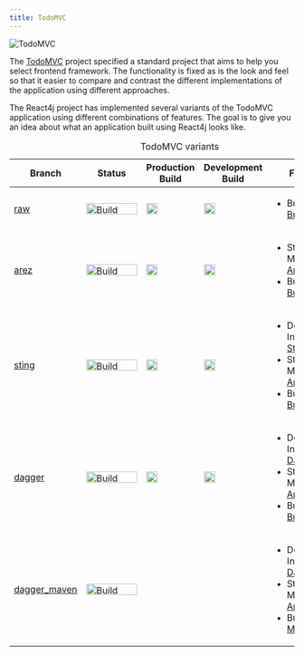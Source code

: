 ```yaml
---
title: TodoMVC
---
```


![TodoMVC](/img/todomvc.svg)

The [TodoMVC](http://todomvc.com/) project specified a standard project that aims to help you select
frontend framework. The functionality is fixed as is the look and feel so that it easier to compare
and contrast the different implementations of the application using different approaches.

The React4j project has implemented several variants of the TodoMVC application using different
combinations of features. The goal is to give you an idea about what an application built using
React4j looks like.

<table width="100%">
  <caption>TodoMVC variants</caption>
  <thead>
  <tr>
    <th class="rotate"><div><span>Branch</span></div></th>
    <th class="rotate" style="width: 90px"><div><span>Status</span></div></th>
    <th class="rotate"><div><span>Production Build</span></div></th>
    <th class="rotate"><div><span>Development Build</span></div></th>
    <th class="rotate"><div><span>Features</span></div></th>
  </tr>
  </thead>
  <tbody>
  <tr>
    <td><a href="https://github.com/react4j/react4j-todomvc/tree/raw">raw</a></td>
    <td>
      <a href="https://travis-ci.org/react4j/react4j-todomvc">
        <img src="https://secure.travis-ci.org/react4j/react4j-todomvc.png?branch=raw" width="90px" height="20px" alt="Build Status" style="max-width:100%;">
      </a>
    </td>
    <td><a href="/todomvc/raw/todomvc"><img src="/img/external-link-symbol.svg" width=20px" /></a></td>
    <td><a href="/todomvc/raw/todomvc_dev"><img src="/img/external-link-symbol.svg" width=20px" /></a></td>
    <td>
      <ul>
        <li>Build System: <a href="https://buildr.apache.org">Buildr</a></li>
      </ul>
    </td>
  </tr>
  <tr>
    <td><a href="https://github.com/react4j/react4j-todomvc/tree/arez">arez</a></td>
    <td>
      <a href="https://travis-ci.org/react4j/react4j-todomvc">
        <img src="https://secure.travis-ci.org/react4j/react4j-todomvc.png?branch=arez" width="90px" height="20px" alt="Build Status" style="max-width:100%;">
      </a>
    </td>
    <td><a href="/todomvc/arez/todomvc"><img src="/img/external-link-symbol.svg" width=20px" /></a></td>
    <td><a href="/todomvc/arez/todomvc_dev"><img src="/img/external-link-symbol.svg" width=20px" /></a></td>
    <td>
      <ul>
        <li>State Management: <a href="https://arez.github.io">Arez</a></li>
        <li>Build System: <a href="https://buildr.apache.org">Buildr</a></li>
      </ul>
    </td>
  </tr>
  <tr>
      <td><a href="https://github.com/react4j/react4j-todomvc/tree/sting">sting</a></td>
      <td>
        <a href="https://travis-ci.org/react4j/react4j-todomvc">
          <img src="https://secure.travis-ci.org/react4j/react4j-todomvc.png?branch=sting" width="90px" height="20px" alt="Build Status" style="max-width:100%;">
        </a>
      </td>
      <td><a href="/todomvc/sting/todomvc"><img src="/img/external-link-symbol.svg" width=20px" /></a></td>
      <td><a href="/todomvc/sting/todomvc_dev"><img src="/img/external-link-symbol.svg" width=20px" /></a></td>
      <td>
        <ul>
          <li>Dependency Injection: <a href="https://sting-ioc.github.io/">Sting</a></li>
          <li>State Management: <a href="https://arez.github.io">Arez</a></li>
          <li>Build System: <a href="https://buildr.apache.org">Buildr</a></li>
        </ul>
      </td>
    </tr>
    <tr>
    <td><a href="https://github.com/react4j/react4j-todomvc/tree/dagger">dagger</a></td>
    <td>
      <a href="https://travis-ci.org/react4j/react4j-todomvc">
        <img src="https://secure.travis-ci.org/react4j/react4j-todomvc.png?branch=dagger" width="90px" height="20px" alt="Build Status" style="max-width:100%;">
      </a>
    </td>
    <td><a href="/todomvc/dagger/todomvc"><img src="/img/external-link-symbol.svg" width=20px" /></a></td>
    <td><a href="/todomvc/dagger/todomvc_dev"><img src="/img/external-link-symbol.svg" width=20px" /></a></td>
    <td>
      <ul>
        <li>Dependency Injection: <a href="https://google.github.io/dagger">Dagger2</a></li>
        <li>State Management: <a href="https://arez.github.io">Arez</a></li>
        <li>Build System: <a href="https://buildr.apache.org">Buildr</a></li>
      </ul>
    </td>
  </tr>
  <tr>
    <td><a href="https://github.com/react4j/react4j-todomvc/tree/dagger_maven">dagger_maven</a></td>
    <td>
      <a href="https://travis-ci.org/react4j/react4j-todomvc">
        <img src="https://secure.travis-ci.org/react4j/react4j-todomvc.png?branch=dagger_maven" width="90px" height="20px" alt="Build Status" style="max-width:100%;">
      </a>
    </td>
    <td></td>
    <td></td>
    <td>
      <ul>
        <li>Dependency Injection: <a href="https://google.github.io/dagger">Dagger2</a></li>
        <li>State Management: <a href="https://arez.github.io">Arez</a></li>
        <li>Build System: <a href="https://maven.apache.org">Maven</a></li>
      </ul>
    </td>
  </tr>
  </tbody>
</table>
